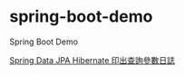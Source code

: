 # spring-boot-demo
Spring Boot Demo

[Spring Data JPA Hibernate 印出查詢參數日誌](https://matthung0807.blogspot.com/2020/10/spring-datajpa-hibernate-print-query-sql-parameters-log.html) 
